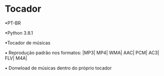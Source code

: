 # Tocador
•PT-BR

•Python 3.8.1

•Tocador de músicas

• Reprodução padrão nos formatos: |MP3| MP4| WMA| AAC| PCM| AC3| FLV| M4A|

• Donwload de músicas dentro do próprio tocador
